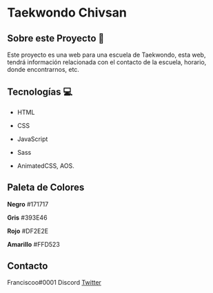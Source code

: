 # Taekwondo Chivsan

## Sobre este Proyecto 🥋

Este proyecto es una web para una escuela de Taekwondo, esta web, tendrá información relacionada con el contacto de la escuela, horario, donde encontrarnos, etc.

## Tecnologías 💻

- HTML

- CSS

- JavaScript

- Sass

- AnimatedCSS, AOS.

## Paleta de Colores

**Negro** #171717

**Gris** #393E46

**Rojo** #DF2E2E

**Amarillo** #FFD523

## Contacto

Franciscoo#0001 Discord
[Twitter](https://twitter.com/FrancisCode_)
